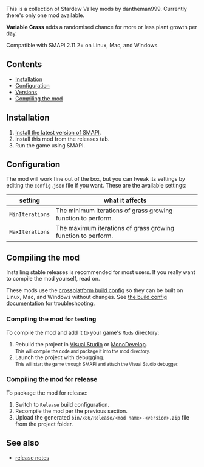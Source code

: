 This is a collection of Stardew Valley mods by dantheman999. Currently there's only one mod available.

**Variable Grass** adds a randomised chance for more or less plant growth per day.

Compatible with SMAPI 2.11.2+ on Linux, Mac, and Windows.

## Contents
* [Installation](#installation)
* [Configuration](#configuration)
* [Versions](#versions)
* [Compiling the mod](#compiling-the-mod)

## Installation
1. [Install the latest version of SMAPI](https://smapi.io).
2. Install this mod from the releases tab.
3. Run the game using SMAPI.

## Configuration
The mod will work fine out of the box, but you can tweak its settings by editing the `config.json`
file if you want. These are the available settings:

| setting           | what it affects
| ----------------- | -------------------
| `MinIterations`   | The minimum iterations of grass growing function to perform.
| `MaxIterations`   | The maximum iterations of grass growing function to perform.

## Compiling the mod
Installing stable releases is recommended for most users. If you really want to compile the mod
yourself, read on.

These mods use the [crossplatform build config](https://www.nuget.org/packages/Pathoschild.Stardew.ModBuildConfig)
so they can be built on Linux, Mac, and Windows without changes. See [the build config documentation](https://www.nuget.org/packages/Pathoschild.Stardew.ModBuildConfig)
for troubleshooting.

### Compiling the mod for testing
To compile the mod and add it to your game's `Mods` directory:

1. Rebuild the project in [Visual Studio](https://www.visualstudio.com/vs/community/) or [MonoDevelop](http://www.monodevelop.com/).  
   <small>This will compile the code and package it into the mod directory.</small>
2. Launch the project with debugging.  
   <small>This will start the game through SMAPI and attach the Visual Studio debugger.</small>

### Compiling the mod for release
To package the mod for release:

1. Switch to `Release` build configuration.
2. Recompile the mod per the previous section.
3. Upload the generated `bin/x86/Release/<mod name>-<version>.zip` file from the project folder.

## See also
* [release notes](release-notes.md)
